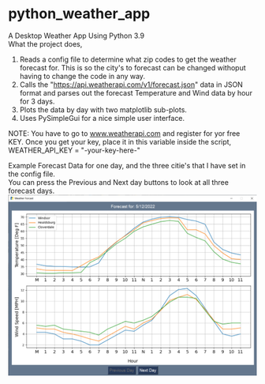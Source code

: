 # python_weather_app
A Desktop Weather App Using Python 3.9   
What the project does,  
  1) Reads a config file to determine what zip codes to get the weather forecast for. This is so the city's to forecast can be changed withoput having to change the code in any way.
  2) Calls the "https://api.weatherapi.com/v1/forecast.json" data in JSON format and parses out the forecast Temperature and Wind data by hour for 3 days.  
  3) Plots the data by day with two matplotlib sub-plots.  
  4) Uses PySimpleGui for a nice simple user interface.
    
  NOTE: You have to go to www.weatherapi.com and register for yor free KEY. Once you get your key, place it in this variable inside the script,   
       WEATHER_API_KEY = "-your-key-here-"

Example Forecast Data for one day, and the three citie's that I have set in the config file.  
You can press the Previous and Next day buttons to look at all three forecast days.
![Main GUI](https://github.com/Hagtronics/python_weather_app/blob/main/pictures/weather_app_gui.PNG)
